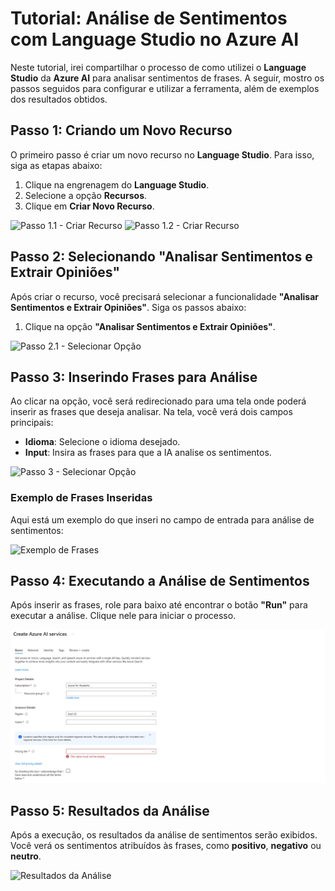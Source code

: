 # Tutorial: Análise de Sentimentos com Language Studio no Azure AI

Neste tutorial, irei compartilhar o processo de como utilizei o **Language Studio** da **Azure AI** para analisar sentimentos de frases. A seguir, mostro os passos seguidos para configurar e utilizar a ferramenta, além de exemplos dos resultados obtidos.

## Passo 1: Criando um Novo Recurso

O primeiro passo é criar um novo recurso no **Language Studio**. Para isso, siga as etapas abaixo:

1. Clique na engrenagem do **Language Studio**.
2. Selecione a opção **Recursos**.
3. Clique em **Criar Novo Recurso**.

![Passo 1.1 - Criar Recurso](passo1.1.png)
![Passo 1.2 - Criar Recurso](passo1.2.png)

## Passo 2: Selecionando "Analisar Sentimentos e Extrair Opiniões"

Após criar o recurso, você precisará selecionar a funcionalidade **"Analisar Sentimentos e Extrair Opiniões"**. Siga os passos abaixo:

1. Clique na opção **"Analisar Sentimentos e Extrair Opiniões"**.

![Passo 2.1 - Selecionar Opção](passo2.1.png)


## Passo 3: Inserindo Frases para Análise

Ao clicar na opção, você será redirecionado para uma tela onde poderá inserir as frases que deseja analisar. Na tela, você verá dois campos principais:

- **Idioma**: Selecione o idioma desejado.
- **Input**: Insira as frases para que a IA analise os sentimentos.

![Passo 3 - Selecionar Opção](passo2.2.png)

### Exemplo de Frases Inseridas

Aqui está um exemplo do que inseri no campo de entrada para análise de sentimentos:

![Exemplo de Frases](exemplos.png)

## Passo 4: Executando a Análise de Sentimentos

Após inserir as frases, role para baixo até encontrar o botão **"Run"** para executar a análise. Clique nele para iniciar o processo.

![Botão Run](passo3.png)

## Passo 5: Resultados da Análise

Após a execução, os resultados da análise de sentimentos serão exibidos. Você verá os sentimentos atribuídos às frases, como **positivo**, **negativo** ou **neutro**.

![Resultados da Análise](exemplo2.png)
